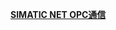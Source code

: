 [**SIMATIC NET OPC通信**](http://www.ad.siemens.com.cn/productportal/Prods/s7-200-smart-portal/200SmartTop/SmartSMS/018.html)



